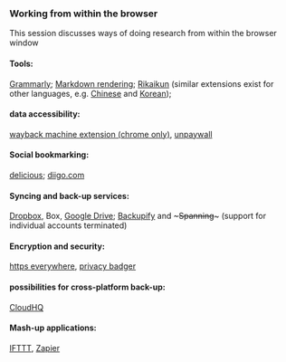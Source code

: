 ### Working from within the browser

This session discusses ways of doing research from within the browser window 

#### Tools:
[Grammarly](https://app.grammarly.com/); [Markdown rendering](http://markdown-here.com/); [Rikaikun](https://chrome.google.com/webstore/detail/rikaikun/jipdnfibhldikgcjhfnomkfpcebammhp?hl=en) (similar extensions exist for other languages, e.g. [Chinese](https://chrome.google.com/webstore/detail/zhongwen-chinese-english/kkmlkkjojmombglmlpbpapmhcaljjkde?hl=en) and [Korean](https://chrome.google.com/webstore/detail/toktogi-a-korean-english/domfinmkohodhgghgedfdcmonefafolm?hl=en));

#### data accessibility: 
[wayback machine extension (chrome only)](https://chrome.google.com/webstore/detail/wayback-machine/fpnmgdkabkmnadcjpehmlllkndpkmiak), [unpaywall](http://unpaywall.org/)

#### Social bookmarking: 
[delicious](https://del.icio.us/); [diigo.com](https://www.diigo.com/index)

#### Syncing and back-up services: 
[Dropbox](www.dropbox.com), Box, [Google Drive](drive.google.com); [Backupify](www.backupify.com) and ~~~Spanning~~~ (support for individual accounts terminated)

#### Encryption and security: 
[https everywhere](https://www.eff.org/https-everywhere), [privacy badger](https://www.eff.org/privacybadger)

#### possibilities for cross-platform back-up:
[CloudHQ](https://www.cloudhq.net/)

#### Mash-up applications: 
[IFTTT](https://ifttt.com), [Zapier](https://zapier.com/)
